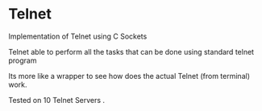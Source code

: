 # Telnet
Implementation of Telnet using C Sockets


Telnet able to perform all the tasks that can be done using standard telnet program

Its more like a wrapper to see how does the actual Telnet (from terminal) work. 

Tested on 10 Telnet Servers .
